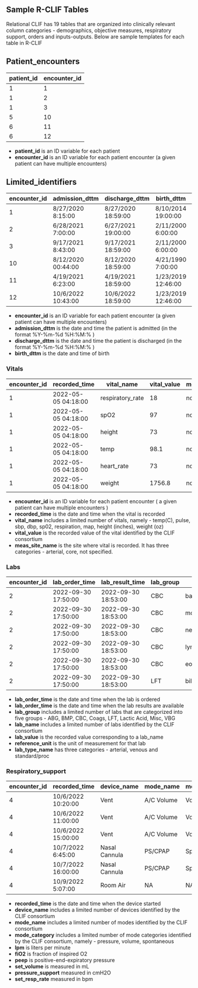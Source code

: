 ## Sample R-CLIF Tables

Relational CLIF has 19 tables that are organized into clinically relevant column categories - demographics, objective measures, respiratory support, orders and inputs-outputs. Below are sample templates for each table in R-CLIF

## Patient_encounters

| patient_id | encounter_id  | 
|-----------|----------|
| 1         | 1        | 
| 1         | 2        | 
| 1         | 3        | 
| 5         | 10       | 
| 6         | 11       | 
| 6         | 12       | 

* **patient_id** is an ID variable for each patient 
* **encounter_id** is an ID variable for each patient encounter (a given patient can have multiple encounters)

## Limited_identifiers

| encounter_id | admission_dttm  | discharge_dttm | birth_dttm | coordinates |
|-----------|----------|------------|-----------|-------|
| 1         | 8/27/2020  8:15:00 |8/27/2020  18:59:00  | 8/10/2014  19:00:00 |  |
| 2         | 6/28/2021  7:00:00 | 6/27/2021  19:00:00 | 2/11/2000  6:00:00 | |
| 3         | 9/17/2021  8:43:00 | 9/17/2021  18:59:00 | 2/11/2000  6:00:00| |
| 10       | 8/12/2020  00:44:00 | 8/12/2020  18:59:00 | 4/21/1990  7:00:00  | |
| 11         | 4/19/2021  6:23:00| 4/19/2021  18:59:00 | 1/23/2019  12:46:00 | |
| 12         | 10/6/2022  10:43:00| 10/6/2022 18:59:00 | 1/23/2019  12:46:00 | |

* **encounter_id** is an ID variable for each patient encounter (a given patient can have multiple encounters)
* **admission_dttm** is the date and time the patient is admitted (in the format %Y-%m-%d %H:%M:% )
* **discharge_dttm** is the date and time the patient is discharged (in the format %Y-%m-%d %H:%M:% )
* **birth_dttm** is the date and time of birth

### Vitals

| encounter_id | recorded_time  | vital_name | vital_value | meas_site_name |
|-----------|----------|------------|-----------|-------|
| 1         | 2022-05-05 04:18:00       | respiratory_rate| 18        | not specified |
| 1         | 2022-05-05 04:18:00       | spO2          | 97        | not specified |
| 1         | 2022-05-05 04:18:00       | height          | 73        | not specified |
| 1         | 2022-05-05 04:18:00       | temp          | 98.1        | not specified |
| 1         | 2022-05-05 04:18:00       | heart_rate          | 73        | not specified |
| 1         | 2022-05-05 04:18:00       | weight          | 1756.8       | not specified |


* **encounter_id** is an ID variable for each patient encounter ( a given patient can have multiple encounters )
* **recorded_time** is the date and time when the vital is recorded
* **vital_name** includes a limited number of vitals, namely - temp(C), pulse, sbp, dbp, sp02, respiration, map, height (inches), weight (oz)
* **vital_value** is the recorded value of the vital identified by the CLIF consortium 
* **meas_site_name** is the site where vital is recorded. It has three categories - arterial, core, not specified.


### Labs

| encounter_id | lab_order_time | lab_result_time | lab_group | lab_name |lab_value  | reference_unit    | lab_type_name |
|-----------|----------|------------|-----------|-------|-------|--------------|----------|
| 2         | 2022-09-30 17:50:00 | 2022-09-30 18:53:00 | CBC  | basophil  |1 | % | standard;poc  | 
| 2         | 2022-09-30 17:50:00 | 2022-09-30 18:53:00 | CBC  | monocyte  |7 | % | standard;poc  | 
| 2         | 2022-09-30 17:50:00 | 2022-09-30 18:53:00 | CBC  | neutrophil  |47 | % | standard;poc  | 
| 2         | 2022-09-30 17:50:00 | 2022-09-30 18:53:00 | CBC  | lymphocyte  |44 | % | standard;poc  | 
| 2         | 2022-09-30 17:50:00 | 2022-09-30 18:53:00 | CBC  | eosinophils  |1 | % | standard;poc  | 
| 2         | 2022-09-30 17:50:00 | 2022-09-30 18:53:00 | LFT  | bilirubin_unconjugated  |0.9 | mg/dL | standard;poc  | 

* **lab_order_time** is the date and time when the lab is ordered
* **lab_order_time** is the date and time when the lab results are available 
* **lab_group** includes a limited number of labs that are categorized into five groups - ABG, BMP, CBC, Coags, LFT, Lactic Acid, Misc, VBG
* **lab_name** includes a limited number of labs identified by the CLIF consortium 
* **lab_value** is the recorded value corresponding to a lab_name
* **reference_unit** is the unit of measurement for that lab
* **lab_type_name** has three categories - arterial, venous and standard/proc

### Respiratory_support

| encounter_id | recorded_time | device_name | mode_name | mode_category |lpm  | fiO2    | peep |set_volume | pressure_support | set_resp_rate | 
|-----------|----------|------------|-----------|-------|-------|--------------|----------|------------|------|--------|
| 4         | 10/6/2022  10:20:00 | Vent | A/C Volume   | Volume  |NA | 0.4 |4        | 400          | NA    | 16    |  
| 4         | 10/6/2022  11:00:00 | Vent | A/C Volume   | Volume  |NA | 0.4 |4        | 400          | NA    | 16    | 
| 4         | 10/6/2022  15:00:00 | Vent | A/C Volume   | Volume  |NA | 0.4 |4        | 400          | NA    | 14   | 
| 4         | 10/7/2022  6:45:00 | Nasal Cannula | PS/CPAP   | Spontaneous  |4 | 0.4 |5       | NA         | NA    | 16    |  
| 4         | 10/7/2022  16:00:00 | Nasal Cannula | PS/CPAP   | Spontaneous  |2 | 0.4 |5       | NA          | 0    | NA    | 
| 4         | 10/9/2022  5:07:00 | Room Air | NA   | NA  |NA | NA | NA        | NA          | NA    | NA  | 

* **recorded_time** is the date and time when the device started
* **device_name** includes a limited number of devices identified by the CLIF consortium
* **mode_name** includes a limited number of modes identified by the CLIF consortium
* **mode_category** includes a limited number of mode categories identified by the CLIF consortium, namely - pressure, volume, spontaneous
* **lpm** is liters per minute
* **fiO2** is fraction of inspired O2
* **peep** is positive-end-expiratory pressure
* **set_volume** is measured in mL
* **pressure_support** measured in cmH2O
* **set_resp_rate** measured in bpm
